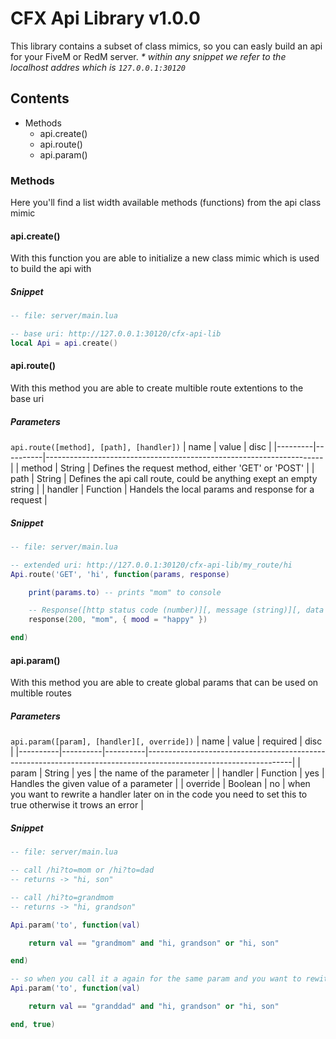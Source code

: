 # **CFX Api Library v1.0.0**
This library contains a subset of class mimics, so you can easly build an api for your FiveM or RedM server.
_* within any snippet we refer to the localhost addres which is `127.0.0.1:30120`_

## Contents
- Methods
	- api.create()
	- api.route()
	- api.param()

### Methods
Here you'll find a list width available methods (functions) from the api class mimic

#### api.create()
With this function you are able to initialize a new class mimic which is used to build the api with

##### Snippet
```lua
-- file: server/main.lua

-- base uri: http://127.0.0.1:30120/cfx-api-lib
local Api = api.create()
```

#### api.route()
With this method you are able to create multible route extentions to the base uri

##### Parameters
`api.route([method], [path], [handler])`
| name    | value    | disc                                                                |
|---------|----------|---------------------------------------------------------------------|
| method  | String   | Defines the request method, either 'GET' or 'POST'                  |
| path    | String   | Defines the api call route, could be anything exept an empty string |
| handler | Function | Handels the local params and response for a request                 |

##### Snippet
```lua
-- file: server/main.lua

-- extended uri: http://127.0.0.1:30120/cfx-api-lib/my_route/hi
Api.route('GET', 'hi', function(params, response)

	print(params.to) -- prints "mom" to console

	-- Response([http status code (number)][, message (string)][, data (table)])
	response(200, "mom", { mood = "happy" })

end)
```

#### api.param()
With this method you are able to create global params that can be used on multible routes

##### Parameters
`api.param([param], [handler][, override])`
| name     | value    | required | disc                                                                                                             |
|----------|----------|----------|------------------------------------------------------------------------------------------------------------------|
| param    | String   | yes      | the name of the parameter                                                                                        |
| handler  | Function | yes      | Handles the given value of a parameter                                                                           |
| override | Boolean  | no       | when you want to rewrite a handler later on in the code you need to set this to true otherwise it trows an error |

##### Snippet
```lua
-- file: server/main.lua

-- call /hi?to=mom or /hi?to=dad
-- returns -> "hi, son"

-- call /hi?to=grandmom
-- returns -> "hi, grandson"

Api.param('to', function(val)

	return val == "grandmom" and "hi, grandson" or "hi, son"

end)

-- so when you call it a again for the same param and you want to rewite it set the override param
Api.param('to', function(val)

	return val == "granddad" and "hi, grandson" or "hi, son"

end, true)
```
